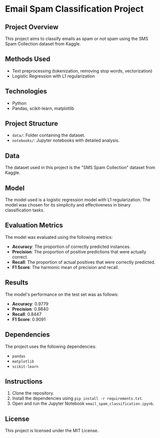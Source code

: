 # Email Spam Classification Project

## Project Overview
This project aims to classify emails as spam or not spam using the SMS Spam Collection dataset from Kaggle.

## Methods Used
- Text preprocessing (tokenization, removing stop words, vectorization)
- Logistic Regression with L1 regularization

## Technologies
- Python
- Pandas, scikit-learn, matplotlib

## Project Structure
- `data/`: Folder containing the dataset.
- `notebooks/`: Jupyter notebooks with detailed analysis.

## Data

The dataset used in this project is the "SMS Spam Collection" dataset from Kaggle. 

## Model

The model used is a logistic regression model with L1 regularization. The model was chosen for its simplicity and effectiveness in binary classification tasks.

## Evaluation Metrics

The model was evaluated using the following metrics:

- **Accuracy**: The proportion of correctly predicted instances.
- **Precision**: The proportion of positive predictions that were actually correct.
- **Recall**: The proportion of actual positives that were correctly predicted.
- **F1 Score**: The harmonic mean of precision and recall.

## Results

The model's performance on the test set was as follows:

- **Accuracy**: 0.9779
- **Precision**: 0.9840
- **Recall**: 0.8447
- **F1 Score**: 0.9091

## Dependencies

The project uses the following dependencies:

- `pandas`
- `matplotlib`
- `scikit-learn`

## Instructions

1. Clone the repository.
2. Install the dependencies using `pip install -r requirements.txt`.
3. Open and run the Jupyter Notebook `email_spam_classification.ipynb`.

## License

This project is licensed under the MIT License.